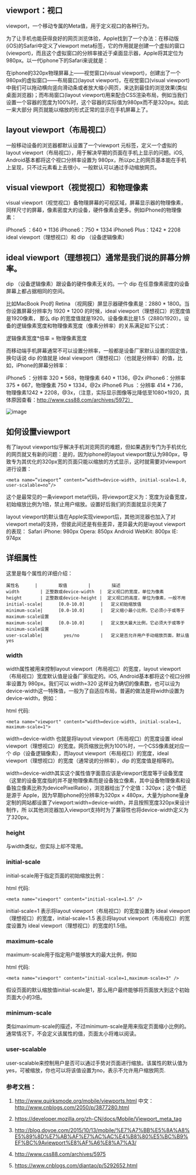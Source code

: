 ## viewport：视口

viewport，一个移动专属的Meta值，用于定义视口的各种行为。

为了让手机也能获得良好的网页浏览体验，Apple找到了一个办法：在移动版(iOS)的Safari中定义了viewport meta标签，它的作用就是创建一个虚拟的窗口(viewport)，而且这个虚拟窗口的分辨率接近于桌面显示器，Apple将其定位为980px。以一代iphone下的Safari来说就是：

在iphone的320px物理屏幕上——视觉窗口(visual viewport)，创建出了一个980px的虚拟窗口——布局窗口(layout viewport)，在视觉窗口(visual viewport)中我们可以拖动横向竖向滑动条或者放大缩小网页，来达到最佳的浏览效果(类似桌面浏览器)；而布局窗口(layout viewport)用来配合CSS渲染布局，例如当我们设置一个容器的宽度为100%时，这个容器的实际值为980px而不是320px。如此一来大部分 网页就能以缩放的形式正常的显示在手机屏幕上了。

## layout viewport（布局视口）

一般移动设备的浏览器都默认设置了一个viewport 元标签，定义一个虚拟的layout viewport（布局视口），用于解决早期的页面在手机上显示的问题。iOS, Android基本都将这个视口分辨率设置为 980px，所以pc上的网页基本能在手机上呈现，只不过元素看上去很小，一般默认可以通过手动缩放网页。

## visual viewport（视觉视口）和物理像素

visual viewport（视觉视口）备物理屏幕的可视区域，屏幕显示器的物理像素，同样尺寸的屏幕，像素密度大的设备，硬件像素会更多。例如iPhone的物理像素：

iPhone5 ：640 * 1136
iPhone6：750 * 1334
iPhone6 Plus：1242 * 2208
ideal viewport（理想视口）和 dip （设备逻辑像素）

## ideal viewport（理想视口）通常是我们说的屏幕分辨率。

dip （设备逻辑像素）跟设备的硬件像素无关的。一个 dip 在任意像素密度的设备屏幕上都占据相同的空间。

比如MacBook Pro的 Retina （视网膜）屏显示器硬件像素是：2880 * 1800。当你设置屏幕分辨率为 1920 * 1200 的时候，ideal viewport（理想视口）的宽度值是1920像素， 那么 dip 的宽度值就是1920。设备像素比是1.5（2880/1920）。设备的逻辑像素宽度和物理像素宽度（像素分辨率）的关系满足如下公式：

逻辑像素宽度*倍率 = 物理像素宽度

而移动端手机屏幕通常不可以设置分辨率，一般都是设备厂家默认设置的固定值，换句话说 dip 的值就是 ideal viewport（理想视口）（也就是分辨率）的值，比如，iPhone的屏幕分辨率：

iPhone5 ：分辨率 320 * 568，物理像素 640 * 1136，@2x
iPhone6：分辨率 375 * 667，物理像素 750 * 1334，@2x
iPhone6 Plus ：分辨率 414 *  736，物理像素1242 * 2208，@3x，（注意，实际显示图像等比降低至1080×1920，具体原因查看：http://www.css88.com/archives/5972）

![image](http://newimg88.b0.upaiyun.com/newimg88/2016/03/51530583gw1ek7mqv36zxj20go099jrm.jpg)
## 如何设置viewport

有了layout viewport似乎解决手机浏览网页的难题，但如果遇到专门为手机优化的网页就又有新的问题：是的，因为iphone的layout viewport默认为980px，导致专为其优化的320px宽的页面只能以缩放的方式显示，这时就需要对viewport进行设置：
```
<meta name=”viewport” content=”width=device-width, initial-scale=1.0, user-scalable=no”/>
```

这个是最常见的一条viewport meta代码，将viewport定义为：宽度为设备宽度，初始缩放比例为1倍，禁止用户缩放。设置好后我们的页面就显示完美了

layout viewport的默认值在Apple实现viewport后，其他浏览器也加入了对viewport meta的支持，但彼此间还是有些差异，差异最大的是layout viewport的表现：
Safari iPhone: 980px
Opera: 850px
Android WebKit: 800px
IE: 974px


## 详细属性
这里是每个属性的详细介绍：
```
属性名	     |        取值   	    |        描述
width   	 | 正整数或device-width  |	定义视口的宽度，单位为像素
height       | 正整数或device-height |	定义视口的高度，单位为像素，一般不用
initial-scale|	    [0.0-10.0]     	|   定义初始缩放值
minimum-scale|	    [0.0-10.0]     	|   定义缩小最小比例，它必须小于或等于maximum-scale设置
maximum-scale|	    [0.0-10.0]     	|   定义放大最大比例，它必须大于或等于minimum-scale设置
user-scalable|	      yes/no       	|   定义是否允许用户手动缩放页面，默认值yes
```

### width
width属性被用来控制layout viewport（布局视口）的宽度，layout viewport（布局视口）宽度默认值是设备厂家指定的。iOS, Android基本都将这个视口分辨率设置为 980px。我们可以 width=320 这样设为确切的像素数，也可以设为device-width这一特殊值，一般为了自适应布局，普遍的做法是将width设置为device-width，例如：

html 代码:
```
<meta name="viewport" content="width=device-width, initial-scale=1, maximum-scale=1">
```
width=device-width 也就是将layout viewport（布局视口）的宽度设置 ideal viewport（理想视口）的宽度。网页缩放比例为100%时，一个CSS像素就对应一个 dip（设备逻辑像素），而layout viewport（布局视口）的宽度，ideal viewport（理想视口）的宽度（通常说的分辨率），dip 的宽度值是相等的。

width=device-width其实这个属性值字面意应该是viewport宽度等于设备宽度（这里的设备宽度指的并不是物理像素而是设备独立像素，其中设备物理像素和设备独立像素比称为devicePixelRatio），浏览器给出了个定值：320px；这个值还是源于 Apple，因为早期iphone的分辨率为320px × 480px，大量为iphone量身定制的网站都设置了viewport:width=device-width，并且按照宽度320px来设计制作，所 以其他浏览器加入viewport支持时为了兼容性也将device-width定义为了320px。
### height

与width类似，但实际上却不常用。

### initial-scale

initial-scale用于指定页面的初始缩放比例：

html 代码:
```
<meta name="viewport" content="initial-scale=1.5" />
```
initial-scale=1 表示将layout viewport（布局视口）的宽度设置为 ideal viewport（理想视口）的宽度，initial-scale=1.5 表示将layout viewport（布局视口）的宽度设置为 ideal viewport（理想视口）的宽度的1.5倍。

### maximum-scale

maximum-scale用于指定用户能够放大的最大比例，例如

html 代码:
```
<meta name="viewport" content="initial-scale=1,maximum-scale=3" />
```
假设页面的默认缩放值initial-scale是1，那么用户最终能够将页面放大到这个初始页面大小的3倍。

### minimum-scale

类似maximum-scale的描述，不过minimum-scale是用来指定页面缩小比例的。通常情况下，不会定义该属性的值，页面太小将难以阅读。

### user-scalable

user-scalable来控制用户是否可以通过手势对页面进行缩放。该属性的默认值为yes，可被缩放，你也可以将该值设置为no，表示不允许用户缩放网页.

### 参考文档：
1. http://www.quirksmode.org/mobile/viewports.html 中文：http://www.cnblogs.com/2050/p/3877280.html 

2. https://developer.mozilla.org/zh-CN/docs/Mobile/Viewport_meta_tag

3. http://blog.doyoe.com/2015/10/13/mobile/%E7%A7%BB%E5%8A%A8%E5%89%8D%E7%AB%AF%E7%AC%AC%E4%B8%80%E5%BC%B9%EF%BC%9Aviewport%E8%AF%A6%E8%A7%A3/

4. http://www.css88.com/archives/5975

5. https://www.cnblogs.com/diantao/p/5292652.html